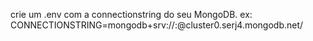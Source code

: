 crie um .env com a connectionstring do seu MongoDB. ex:
CONNECTIONSTRING=mongodb+srv://<user>:<password>@cluster0.serj4.mongodb.net/
